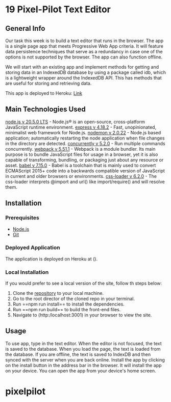 # 19 Pixel-Pilot Text Editor

## General Info

Our task this week is to build a text editor that runs in the browser. The app is a single page app that meets Progressive Web App criteria. It will feature data persistence techniques that serve as a redundancy in case one of the options is not supported by the browser. The app can also function offline.

We will start with an existing app and implement methods for getting and storing data in an IndexedDB database by using a package called idb, which is a lightweight wrapper around the IndexedDB API. This has methods that are useful for storing and retrieving data.

This app is deployed to Heroku: [Link]()

## Main Technologies Used
[node.js v 20.5.0 LTS](https://node.js.org/) - Node.js® is an open-source, cross-platform JavaScript runtime environment.
[express v 4.18.2](https://www.npmjs.com/package/express) - Fast, unopinionated, minimalist web framework for Node.js.
[nodemon v 2.0.22](https://www.npmjs.com/package/nodemon) - Node.js based application; automatically restarting the node application when file changes in the directory are detected.
[concurrently v 5.2.0](https://www.npmjs.com/package/concurrently) - Run multiple commands concurrently.
[webpack v 5.51.1](https://www.npmjs.com/package/webpack) - Webpack is a module bundler. Its main purpose is to bundle JavaScript files for usage in a browser, yet it is also capable of transforming, bundling, or packaging just about any resource or asset.
[babel v 7.15.0](https://www.npmjs.com/package/@babel/core) - Babel is a toolchain that is mainly used to convert ECMAScript 2015+ code into a backwards compatible version of JavaScript in current and older browsers or environments.
[css-loader v 6.2.0](https://www.npmjs.com/package/css-loader) - The css-loader interprets @import and url() like import/require() and will resolve them.


## Installation

### Prerequisites
* [Node.js](https://node.js.org/)
* [Git](https://git-scm.com/)

### Deployed Application

The application is deployed on Heroku at ().

### Local Installation

If you would prefer to see a local version of the site, follow th steps below: 

1. Clone the [repository]() to your local machine.
2. Go to the root director of the cloned repo in your terminal.
3. Run ==npm run install== to install the dependencies.
4. Run ==npm run build== to build the front-end files.
5. Navigate to (http:/localhost:3001) in your browser to view the site.

## Usage

To use app, type in the text editor. When the editor is not focused, the text is saved to the database. When you load the page, the text is loaded from the database. If you are offline, the text is saved to IndexDB and then synced with the server when you are back online. Install the app by clicking on the install button in the address bar in the browser. It will install the app on your device. You can open the app from your device's home screen.
# pixelpilot

